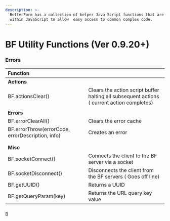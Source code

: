 ```yaml
---
description: >-
  BetterForm has a collection of helper Java Script functions that are used
  within JavaScript to allow  easy access to common complex code.
---
```


# BF Utility Functions \(Ver 0.9.20+\)

### Errors

| Function |  |
| :--- | :--- |
| **Actions** |  |
| BF.actionsClear\(\) | Clears the action script buffer halting all subsequent actions \( current action completes\) |
|  |  |
| **Errors** |  |
| BF.errorClearAll\(\) | Clears the error cache |
| BF.errorThrow\(errorCode, errorDescription, info\) | Creates an error |
|  |  |
|  |  |
| **Misc** |  |
| BF.socketConnect\(\) | Connects the client to the BF server via a socket |
| BF.socketDisconnect\(\) | Disconnects the client from the BF servers  \( Goes off line\) |
| BF.getUUID\(\) | Returns a UUID |
| BF.getQueryParam\(key\)  | Returns the URL query key value |

### 



B



